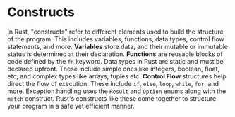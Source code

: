 # Constructs

In Rust, "constructs" refer to different elements used to build the structure of the program. This includes variables, functions, data types, control flow statements, and more. **Variables** store data, and their mutable or immutable status is determined at their declaration. **Functions** are reusable blocks of code defined by the `fn` keyword. Data types in Rust are static and must be declared upfront. These include simple ones like integers, boolean, float, etc, and complex types like arrays, tuples etc. **Control Flow** structures help direct the flow of execution. These include `if`, `else`, `loop`, `while`, `for`, and more. Exception handling uses the `Result` and `Option` enums along with the `match` construct. Rust's constructs like these come together to structure your program in a safe yet efficient manner.